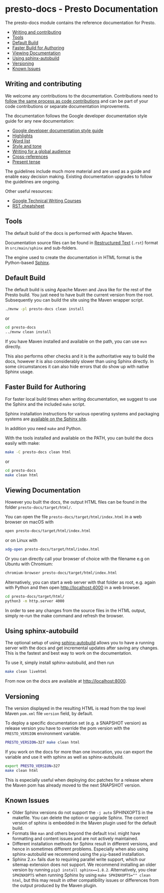# presto-docs - Presto Documentation

The presto-docs module contains the reference documentation for Presto.

- [Writing and contributing](#writing-and-contributing)
- [Tools](#tools)
- [Default Build](#default-build)
- [Faster Build for Authoring](#faster-build-for-authoring)
- [Viewing Documentation](#viewing-documentation)
- [Using sphinx-autobuild](#using-sphinx-autobuild)
- [Versioning](#versioning)
- [Known Issues](#known-issues)

## Writing and contributing

We welcome any contributions to the documentation. Contributions need to [follow
the same process as code contributions](https://prestosql.io/development/) and
can be part of your code contributions or separate documentation improvements.

The documentation follows the Google developer documentation style guide for any
new documentation:

- [Google developer documentation style guide](https://developers.google.com/style)
- [Highlights](https://developers.google.com/style/highlights)
- [Word list](https://developers.google.com/style/word-list)
- [Style and tone](https://developers.google.com/style/tone)
- [Writing for a global audience](https://developers.google.com/style/translation)
- [Cross-references](https://developers.google.com/style/cross-references)
- [Present tense](https://developers.google.com/style/tense)

The guidelines include much more material and are used as a guide and enable
easy decision making. Existing documentation upgrades to follow the guidelines
are ongoing.

Other useful resources:

- [Google Technical Writing Courses](https://developers.google.com/tech-writing)
- [RST cheatsheet](https://github.com/ralsina/rst-cheatsheet/blob/master/rst-cheatsheet.rst)

## Tools

The default build of the docs is performed with Apache Maven.

Documentation source files can be found in [Restructured
Text](https://en.wikipedia.org/wiki/ReStructuredText) (`.rst`) format in
`src/main/sphinx` and sub-folders.

The engine used to create the documentation in HTML format is the Python-based
[Sphinx](https://www.sphinx-doc.org).

## Default Build

The default build is using Apache Maven and Java like for the rest of the
Presto build. You just need to have built the current version from the root.
Subsequently you can build the site using the Maven wrapper script.

```bash
./mvnw -pl presto-docs clean install
```

or

```bash
cd presto-docs
../mvnw clean install
```

If you have Maven installed and available on the path, you can use `mvn`
directly.

This also performs other checks and it is the authoritative way to build the
docs, however it is also considerably slower than using Sphinx directly. In some
circumstances it can also hide errors that do show up with native Sphinx usage.

## Faster Build for Authoring

For faster local build times when writing documentation, we suggest to use the
Sphinx and the included `make` script.

Sphinx installation instructions for various operating systems and packaging
systems are [available on the Sphinx site](https://www.sphinx-doc.org/en/master/usage/installation.html).

In addition you need `make` and Python.

With the tools installed and available on the PATH, you can build the docs
easily with make:

```bash
make -C presto-docs clean html
```

or

```bash
cd presto-docs
make clean html
```

## Viewing Documentation

However you built the docs, the output HTML files can be found in the folder
`presto-docs/target/html/`.

You can open the file `presto-docs/target/html/index.html` in a web browser on
macOS with

```bash
open presto-docs/target/html/index.html
```

or on Linux with

```bash
xdg-open presto-docs/target/html/index.html
```

Or you can directly call your browser of choice with the filename e.g on Ubuntu
with Chromium:

```bash
chromium-browser presto-docs/target/html/index.html
```

Alternatively, you can start a web server with that folder as root, e.g. again
with Python and then open [http://localhost:4000](http://localhost:4000) in a
web browser.

```bash
cd presto-docs/target/html/
python3 -m http.server 4000
```

In order to see any changes from the source files in the HTML output, simply
re-run the make command and refresh the browser.

## Using sphinx-autobuild

The optional setup of using
[sphinx-autobuild](https://pypi.org/project/sphinx-autobuild/) allows you to
have a running server with the docs and get incremental updates after saving any
changes. This is the fastest and best way to work on the documentation.

To use it, simply install sphinx-autobuild, and then run

```bash
make clean livehtml
```

From now on the docs are available at
[http://localhost:8000](http://localhost:8000).

## Versioning

The version displayed in the resulting HTML is read from the top level Maven
`pom.xml` file `version` field, by default.

To deploy a specific documentation set (e.g. a SNAPSHOT version) as release
version you have to override the pom version with the `PRESTO_VERSION`
environment variable.

```bash
PRESTO_VERSION=327 make clean html
```

If you work on the docs for more than one invocation, you can export the
variable and use it with sphinx as well as sphinx-autobuild.

```bash
export PRESTO_VERSION=327
make clean html
```

This is especially useful when deploying doc patches for a release where the
Maven pom has already moved to the next SNAPSHOT version.

## Known Issues

- Older Sphinx versions do not support the `-j auto` SPHINXOPTS in the makefile.
  You can delete the option or upgrade Sphinx. The correct version of sphinx is
  embedded in the Maven plugin used for the default build.
- Formats like `man` and others beyond the default `html` might have formatting
  and content issues and are not actively maintained.
- Different installation methods for Sphinx result in different versions, and
  hence in sometimes different problems. Especially when also using
  sphinx-autobuild we recommend using the `pip`-based installation.
- Sphinx 2.x+ fails due to requiring parallel write support, which our sitemap extension
  does not support. We recommend installing an older version by running
  `pip3 install sphinx==1.8.2`. Alternatively, you clear `SPHINXOPTS` when running
  Sphinx by using `make SPHINXOPTS="" clean html`, but this may result in other
  compatibility issues or differences from the output produced by the Maven plugin.
